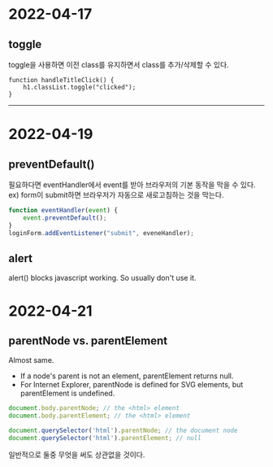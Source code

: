 # 2022-04-17
## toggle
toggle을 사용하면 이전 class를 유지하면서 class를 추가/삭제할 수 있다.
```
function handleTitleClick() {
    h1.classList.toggle("clicked");
}
```
***

# 2022-04-19
## preventDefault()
필요하다면 eventHandler에서 event를 받아 브라우저의 기본 동작을 막을 수 있다.  
ex) form이 submit하면 브라우저가 자동으로 새로고침하는 것을 막는다.

```javascript
function eventHandler(event) {
    event.preventDefault();
}
loginForm.addEventListener("submit", eveneHandler);
```

## alert
alert() blocks javascript working. So usually don't use it.

# 2022-04-21
## parentNode vs. parentElement
Almost same.
- If a node's parent is not an element, parentElement returns null.
- For Internet Explorer, parentNode is defined for SVG elements, but parentElement is undefined.

```javascript
document.body.parentNode; // the <html> element
document.body.parentElement; // the <html> element

document.querySelector('html').parentNode; // the document node
document.querySelector('html').parentElement; // null
```

일반적으로 둘중 무엇을 써도 상관없을 것이다.
